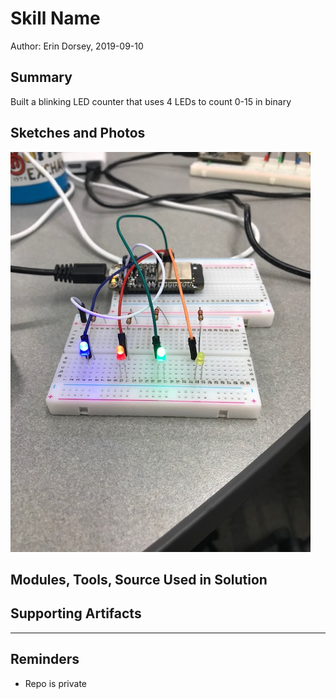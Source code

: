 #  Skill Name

Author: Erin Dorsey, 2019-09-10

## Summary
Built a blinking LED counter that uses 4 LEDs to count 0-15 in binary

## Sketches and Photos
![Image](./images/IMG_6304.jpg)

## Modules, Tools, Source Used in Solution


## Supporting Artifacts


-----

## Reminders
- Repo is private
